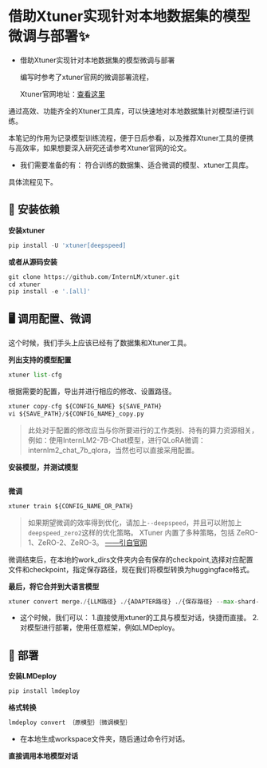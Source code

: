 # 借助Xtuner实现针对本地数据集的模型微调与部署✨
* 借助Xtuner实现针对本地数据集的模型微调与部署

  编写时参考了xtuner官网的微调部署流程，

   Xtuner官网地址：[查看这里](https://github.com/InternLM/xtuner/blob/main/README_zh-CN.md)

通过高效、功能齐全的Xtuner工具库，可以快速地对本地数据集针对模型进行训练。

本笔记的作用为记录模型训练流程，便于日后参看，以及推荐Xtuner工具的便携与高效率，如果想要深入研究还请参考Xtuner官网的论文。

* 我们需要准备的有： 符合训练的数据集、适合微调的模型、xtuner工具库。

具体流程见下。

## 🧰 安装依赖 
**安装xtuner**
```python
pip install -U 'xtuner[deepspeed]

```
**或者从源码安装**
```python
git clone https://github.com/InternLM/xtuner.git
cd xtuner
pip install -e '.[all]'
```
## 🖥️ 调用配置、微调

这个时候，我们手头上应该已经有了数据集和Xtuner工具。

**列出支持的模型配置**
```python
xtuner list-cfg
```
根据需要的配置，导出并进行相应的修改、设置路径。

```python
xtuner copy-cfg ${CONFIG_NAME} ${SAVE_PATH}
vi ${SAVE_PATH}/${CONFIG_NAME}_copy.py
```
> 此处对于配置的修改应当与你所要进行的工作类别、持有的算力资源相关，例如：使用InternLM2-7B-Chat模型，进行QLoRA微调：internlm2_chat_7b_qlora，当然也可以直接采用配置。


**安装模型，并测试模型**
```python
```

**微调**
```python
xtuner train ${CONFIG_NAME_OR_PATH}
```
> 如果期望微调的效率得到优化，请加上`--deepspeed`，并且可以附加上`deepspeed_zero2`这样的优化策略。
XTuner 内置了多种策略，包括 ZeRO-1、ZeRO-2、ZeRO-3。 [——引自官网](https://github.com/InternLM/xtuner/blob/main/README_zh-CN.md)


微调结束后，在本地的work_dirs文件夹内会有保存的checkpoint,选择对应配置文件和checkpoint，指定保存路径，现在我们将模型转换为huggingface格式。

**最后，将它合并到大语言模型**

```python
xtuner convert merge./{LLM路径} ./{ADAPTER路径} ./{保存路径} --max-shard-size 2GB
```

* 这个时候，我们可以：
  1.直接使用xtuner的工具与模型对话，快捷而直接。
  2.对模型进行部署，使用任意框架，例如LMDeploy。


## 📲 部署 

**安装LMDeploy**

```python
pip install lmdeploy
```

**格式转换**
```python
lmdeploy convert ｛原模型｝｛微调模型｝
```
* 在本地生成workspace文件夹，随后通过命令行对话。


**直接调用本地模型对话**
```python
```
